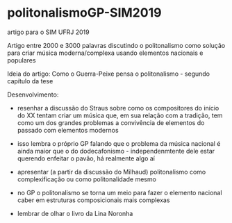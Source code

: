 # politonalismoGP-SIM2019
artigo para o SIM UFRJ 2019

Artigo entre 2000 e 3000 palavras discutindo o politonalismo como solução para criar música moderna/complexa usando elementos nacionais e populares 

Ideia do artigo:
Como o Guerra-Peixe pensa o politonalismo - segundo capítulo da tese

Desenvolvimento:
- resenhar a discussão do Straus sobre como os compositores do início do XX tentam criar um música que, em sua relação com a tradição, tem como um dos grandes problemas a convivência de elementos do passado com elementos modernos
- isso lembra o próprio GP falando que o problema da música nacional é ainda maior que o do dodecafonismo - independenmtente dele estar querendo enfeitar o pavão, há realmente algo aí
- apresentar (a partir da discussão do Milhaud) politonalismo como complexificação ou como politonalidade mesmo
- no GP o politonalismo se torna um meio para fazer o elemento nacional caber em estruturas composicionais mais complexas

- lembrar de olhar o livro da Lina Noronha
